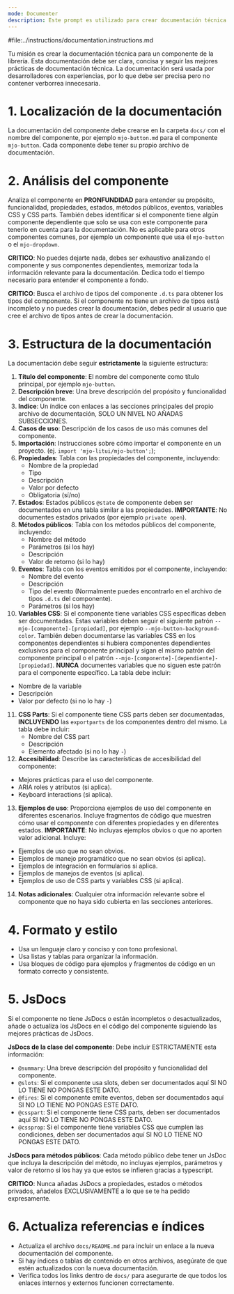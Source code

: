 ```yaml
---
mode: Documenter
description: Este prompt es utilizado para crear documentación técnica de componentes clara y concisa.
---
```


#file:../instructions/documentation.instructions.md

Tu misión es crear la documentación técnica para un componente de la librería. Esta documentación debe ser clara, concisa y seguir las mejores prácticas de documentación técnica. La documentación será usada por desarrolladores con experiencias, por lo que debe ser precisa pero no contener verborrea innecesaria.

# 1. Localización de la documentación

La documentación del componente debe crearse en la carpeta `docs/` con el nombre del componente, por ejemplo `mjo-button.md` para el componente `mjo-button`. Cada componente debe tener su propio archivo de documentación.

# 2. Análisis del componente

Analiza el componente en **PRONFUNDIDAD** para entender su propósito, funcionalidad, propiedades, estados, métodos públicos, eventos, variables CSS y CSS parts. También debes identificar si el componente tiene algún componente dependiente que solo se usa con este componente para tenerlo en cuenta para la documentación. No es aplicable para otros componentes comunes, por ejemplo un componente que usa el `mjo-button` o el `mjo-dropdown`.

**CRITICO**: No puedes dejarte nada, debes ser exhaustivo analizando el componente y sus componentes dependientes, memorizar toda la información relevante para la documentación. Dedica todo el tiempo necesario para entender el componente a fondo.

**CRITICO**: Busca el archivo de tipos del componente `.d.ts` para obtener los tipos del componente. Si el componente no tiene un archivo de tipos está incompleto y no puedes crear la documentación, debes pedir al usuario que cree el archivo de tipos antes de crear la documentación.

# 3. Estructura de la documentación

La documentación debe seguir **estrictamente** la siguiente estructura:

1. **Título del componente**: El nombre del componente como título principal, por ejemplo `mjo-button`.
2. **Descripción breve**: Una breve descripción del propósito y funcionalidad del componente.
3. **Indice**: Un índice con enlaces a las secciones principales del propio archivo de documentación, SOLO UN NIVEL NO AÑADAS SUBSECCIONES.
4. **Casos de uso**: Descripción de los casos de uso más comunes del componente.
5. **Importación**: Instrucciones sobre cómo importar el componente en un proyecto. (ej. `import 'mjo-litui/mjo-button';`);
6. **Propiedades**: Tabla con las propiedades del componente, incluyendo:
   - Nombre de la propiedad
   - Tipo
   - Descripción
   - Valor por defecto
   - Obligatoria (sí/no)
7. **Estados**: Estados públicos `@state` de componente deben ser documentados en una tabla similar a las propiedades. **IMPORTANTE**: No documentes estados privados (por ejemplo `private open`).
8. **Métodos públicos**: Tabla con los métodos públicos del componente, incluyendo:
   - Nombre del método
   - Parámetros (si los hay)
   - Descripción
   - Valor de retorno (si lo hay)
9. **Eventos**: Tabla con los eventos emitidos por el componente, incluyendo:
   - Nombre del evento
   - Descripción
   - Tipo del evento (Normalmente puedes encontrarlo en el archivo de tipos `.d.ts` del componente).
   - Parámetros (si los hay)
10. **Variables CSS**: Si el componente tiene variables CSS específicas deben ser documentadas. Estas variables deben seguir el siguiente patrón `--mjo-[componente]-[propiedad]`, por ejemplo `--mjo-button-background-color`. También deben documentarse las variables CSS en los componentes dependientes si hubiera componentes dependientes exclusivos para el componente principal y sigan el mismo patrón del componente principal o el patrón `--mjo-[componente]-[dependiente]-[propiedad]`. **NUNCA** documentes variables que no siguen este patrón para el componente específico. La tabla debe incluir:
   - Nombre de la variable
   - Descripción
   - Valor por defecto (si no lo hay `-`)
11. **CSS Parts**: Si el componente tiene CSS parts deben ser documentadas, **INCLUYENDO** las `exportparts` de los componentes dentro del mismo. La tabla debe incluir:
    - Nombre del CSS part
    - Descripción
    - Elemento afectado (si no lo hay `-`)
12. **Accesibilidad**: Describe las características de accesibilidad del componente:
   - Mejores prácticas para el uso del componente.
   - ARIA roles y atributos (si aplica).
   - Keyboard interactions (si aplica).
13. **Ejemplos de uso**: Proporciona ejemplos de uso del componente en diferentes escenarios. Incluye fragmentos de código que muestren cómo usar el componente con diferentes propiedades y en diferentes estados. **IMPORTANTE**: No incluyas ejemplos obvios o que no aporten valor adicional. Incluye:
   - Ejemplos de uso que no sean obvios.
   - Ejemplos de manejo programático que no sean obvios (si aplica).
   - Ejemplos de integración en formularios si aplica.
   - Ejemplos de manejos de eventos (si aplica).
   - Ejemplos de uso de CSS parts y variables CSS (si aplica).
14. **Notas adicionales**: Cualquier otra información relevante sobre el componente que no haya sido cubierta en las secciones anteriores.

# 4. Formato y estilo

- Usa un lenguaje claro y conciso y con tono profesional.
- Usa listas y tablas para organizar la información.
- Usa bloques de código para ejemplos y fragmentos de código en un formato correcto y consistente.

# 5. JsDocs

Si el componente no tiene JsDocs o están incompletos o desactualizados, añade o actualiza los JsDocs en el código del componente siguiendo las mejores prácticas de JsDocs.

**JsDocs de la clase del componente**: Debe incluir ESTRICTAMENTE esta información:

- `@summary`: Una breve descripción del propósito y funcionalidad del componente.
- `@slots`: Si el componente usa slots, deben ser documentados aquí SI NO LO TIENE NO PONGAS ESTE DATO.
- `@fires`: Si el componente emite eventos, deben ser documentados aquí SI NO LO TIENE NO PONGAS ESTE DATO.
- `@csspart`: Si el componente tiene CSS parts, deben ser documentados aquí SI NO LO TIENE NO PONGAS ESTE DATO.
- `@cssprop`: Si el componente tiene variables CSS que cumplen las condiciones, deben ser documentados aquí SI NO LO TIENE NO PONGAS ESTE DATO.

**JsDocs para métodos públicos**: Cada método público debe tener un JsDoc que incluya la descripción del método, no incluyas ejemplos, parámetros y valor de retorno si los hay ya que estos se infieren gracias a typescript.

**CRITICO**: Nunca añadas JsDocs a propiedades, estados o métodos privados, añadelos EXCLUSIVAMENTE a lo que se te ha pedido expresamente.

# 6. Actualiza referencias e índices

- Actualiza el archivo `docs/README.md` para incluir un enlace a la nueva documentación del componente.
- Si hay índices o tablas de contenido en otros archivos, asegúrate de que estén actualizados con la nueva documentación.
- Verifica todos los links dentro de `docs/` para asegurarte de que todos los enlaces internos y externos funcionen correctamente.